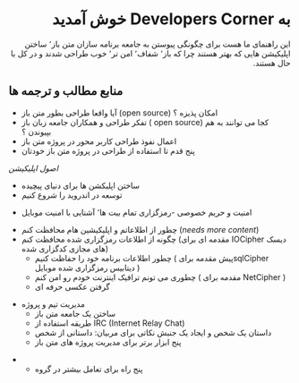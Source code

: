 <h1 dir="rtl">به Developers Corner خوش آمدید</h1>
 
<div dir="rtl">این راهنمای ما هست برای چگونگی  پیوستن به جامعه برنامه سازان متن باز٬‌ ساختن اپلیکیشن هایی که بهتر هستند چرا که باز٬ شفاف٬ امن تر٬ خوب طراحی شدند و در کل با حال هستند.</div>
 
 
## منابع مطالب و ترجمه ها
- آیا واقعا طراحی بطور متن باز (open source) امکان پذیزه ؟ 
- تفکر طراحی و  همکاران جامعه زبان باز ( open source) کجا می توانند به هم بپیوندن ؟  
-  اعمال نفوذ طراحی کاربر محور در پروژه متن باز
- پنج قدم تا استفاده از طراحی در پروژه متن باز خودتان
 
*اصول اپلیکیشن*
- ساختن اپلیکشن ها برای دنیای پیچیده 
- توسعه در اندروید را شروع کنیم
 
* امنیت و حریم خصوصی
-رمزگزاری تمام بیت ها٬  آشنایی با امنیت موبایل
- چطور از اطلاعاتم و اپلیکیشین هام محافظت کنم (*needs more content*)
- چگونه از اطلاعات رمزگزاری شده محافظت کنم (مقدمه ای برای IOCipher دیسک های مجازی کدگزاری شده)
  - چطور اطلاعات برنامه خود را حفاظت کنیم ( پیش مقدمه برایsqlCipher دیتابیس رمزگزاری شده موبایل ) 
   - چطوری می تونم ترافیک اینترنت خودم رو امن کنم ( مقدمه برای NetCipher )
   - گرفتن عکسی حرفه ای
 
 * مدیریت تیم و پروژه
   - ساختن یک جامعه متن باز
   - طریقه استفاده از IRC (Internet Relay Chat)
   - داستان  یک شخص و ایجاد یک جنبش
   	نکاتی برای مربیان: داستانی از شخص 
   - پنج ابزار برتر برای مدیریت پروژه های متن باز
-  - پنج راه برای تعامل بیشتر در گروه
